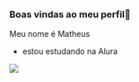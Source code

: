### Boas vindas ao meu perfil🖤

Meu nome é Matheus 

- estou estudando na Alura


![](https://media.tenor.com/fCRbOOdvnbIAAAAM/funny.gif
)
